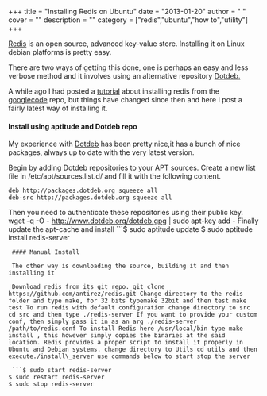 
+++
title = "Installing Redis on Ubuntu"
date = "2013-01-20"
author = " "
cover = ""
description = ""
category = ["redis","ubuntu","how to","utility"]
+++

[Redis](http://redis.io/) is an open source, advanced key-value store. Installing it on Linux debian platforms is pretty easy.

 There are two ways of getting this done, one is perhaps an easy and less verbose method and it involves using an alternative repository [Dotdeb.](http://www.dotdeb.org/) 

 A while ago I had posted a [tutorial](http://www.varunpant.com/posts/how-to-set-up-redis-in-ubuntu-linux) about installing redis from the [googlecode](http://redis.googlecode.com/files/redis-2.2.4.tar.gz) repo, but things have changed since then and here I post a fairly latest way of installing it.

 #### Install using aptitude and Dotdeb repo

 My experience with [Dotdeb](http://www.dotdeb.org/) has been pretty nice,it has a bunch of nice packages, always up to date with the very latest version.

 Begin by adding Dotdeb repositories to your APT sources. Create a new list file in /etc/apt/sources.list.d/ and fill it with the following content. 

 ```# /etc/apt/sources.list.d/dotdeb.org.list
deb http://packages.dotdeb.org squeeze all
deb-src http://packages.dotdeb.org squeeze all
```
 Then you need to authenticate these repositories using their public key. wget -q -O - http://www.dotdeb.org/dotdeb.gpg | sudo apt-key add - Finally update the apt-cache and install ```$ sudo aptitude update
$ sudo aptitude install redis-server
```
 #### Manual Install

 The other way is downloading the source, building it and then installing it

 Download redis from its git repo. git clone https://github.com/antirez/redis.git Change directory to the redis folder and type make, for 32 bits typemake 32bit and then test make test To run redis with default configuration change directory to src cd src and then type ./redis-server If you want to provide your custom conf, then simply pass it in as an arg ./redis-server /path/to/redis.conf To install Redis here /usr/local/bin type make install , this however simply copies the binaries at the said location. Redis provides a proper script to install it properly in Ubuntu and Debian systems. change directory to Utils cd utils and then execute./install\_server use commands below to start stop the server 

 ```$ sudo start redis-server
$ sudo restart redis-server
$ sudo stop redis-server
```


